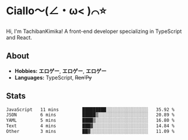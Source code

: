 # Ciallo～(∠・ω< )⌒⭐️

Hi, I'm TachibanKimika! A front-end developer specializing in TypeScript and React.

## About
- **Hobbies:** **エロゲー**, **エロゲー**, **エロゲー**
- **Languages:** TypeScript, ~~Ren’Py~~

## Stats
<!--START_SECTION:waka-->

```txt
JavaScript   11 mins         █████████░░░░░░░░░░░░░░░░   35.92 %
JSON         6 mins          █████▒░░░░░░░░░░░░░░░░░░░   20.89 %
YAML         5 mins          ████▒░░░░░░░░░░░░░░░░░░░░   16.80 %
Text         4 mins          ███▓░░░░░░░░░░░░░░░░░░░░░   14.84 %
Other        3 mins          ██▓░░░░░░░░░░░░░░░░░░░░░░   11.09 %
```

<!--END_SECTION:waka-->

<!-- ![Metrics](https://metrics.lecoq.io/TachibanaKimika?template=classic&base.activity=0&base.community=0&base.repositories=0&languages=1&isocalendar=1&isocalendar.duration=half-year&languages.limit=8&languages.sections=most-used&languages.colors=github&languages.threshold=0%25&languages.indepth=false&languages.recent.load=300&languages.recent.days=14&config.timezone=Asia%2FShanghai)
 -->

